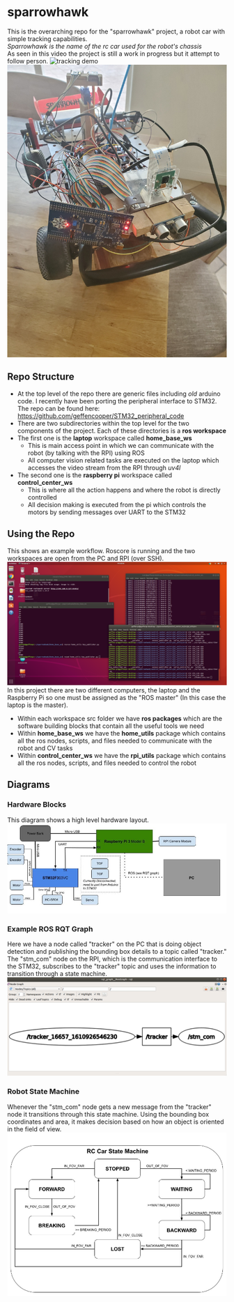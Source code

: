 # sparrowhawk
This is the overarching repo for the "sparrowhawk" project, a robot car with simple tracking capabilities.  
*Sparrowhawk is the name of the rc car used for the robot's chassis*  
As seen in this video the project is still a work in progress but it attempt to follow person.
![tracking demo](video/tracking_demo.gif)  
![car](images/car.jpg)
## Repo Structure
* At the top level of the repo there are generic files including *old* arduino code. I recently have been porting the peripheral interface to STM32. The repo can be found here: https://github.com/geffencooper/STM32_peripheral_code
* There are two subdirectories within the top level for the two components of the project. Each of these directories is a **ros workspace**
* The first one is the **laptop** workspace called **home_base_ws**
    * This is main access point in which we can communicate with the robot (by talking with the RPI) using ROS
    * All computer vision related tasks are executed on the laptop which accesses the video stream from the RPI through *uv4l*
* The second one is the **raspberry pi** workspace called **control_center_ws**
    * This is where all the action happens and where the robot is directly controlled
    * All decision making is executed from the pi which controls the motors by sending messages over UART to the STM32
## Using the Repo  
This shows an example workflow. Roscore is running and the two workspaces are open from the PC and RPI (over SSH).
![workflow](images/workflow.png)
In this project there are two different computers, the laptop and the Raspberry Pi so one must be assigned as the "ROS master" (In this case the laptop is the master).
* Within each workspace src folder we have **ros packages** which are the software building blocks that contain all the useful tools we need
* Within **home_base_ws** we have the **home_utils** package which contains all the ros nodes, scripts, and files needed to communicate with the robot and CV tasks
* Within **control_center_ws** we have the **rpi_utils** package which contains all the ros nodes, scripts, and files needed to control the robot 

## Diagrams  

### Hardware Blocks
This diagram shows a high level hardware layout.  
![hardware](images/Diagram.jpg)  

### Example ROS RQT Graph  
Here we have a node called "tracker" on the PC that is doing object detection and publishing the bounding box details to a topic called "tracker." The "stm_com" node on the RPI, which is the communication interface to the STM32, subscribes to the "tracker" topic and uses the information to transition through a state machine.
![RQT graph](images/rqt_graph.png)  

### Robot State Machine  
Whenever the "stm_com" node gets a new message from the "tracker" node it transitions through this state machine. Using the bounding box coordinates and area, it makes decision based on how an object is oriented in the field of view.
![state machine](images/Car%20State%20Machine.jpg)